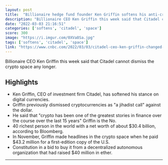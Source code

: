 ```yaml
---
layout: post
title:  "Billionaire hedge fund founder Ken Griffin softens his anti-crypto stance: 'I haven't been right on this call'"
description: "Billionaire CEO Ken Griffin this week said that Citadel cannot dismiss the crypto space any longer."
date: "2022-03-03 21:16:51"
categories: ['softens', 'citadel', 'space']
score: 300
image: "https://i.imgur.com/0XVa8Sa.jpg"
tags: ['softens', 'citadel', 'space']
link: "https://www.cnbc.com/2022/03/03/citadel-ceo-ken-griffin-changed-his-mind-about-cryptocurrencies.html"
---
```


Billionaire CEO Ken Griffin this week said that Citadel cannot dismiss the crypto space any longer.

## Highlights

- Ken Griffin, CEO of investment firm Citadel, has softened his stance on digital currencies.
- Griffin previously dismissed cryptocurrencies as "a jihadist call" against the dollar.
- He said that "crypto has been one of the greatest stories in finance over the course over the last 15 years" Griffin is the No.
- 40 richest person in the world with a net worth of about $30.4 billion, according to Bloomberg.
- In November, Griffin made headlines in the crypto space when he paid $43.2 million for a first-edition copy of the U.S.
- Constitution in a bid to buy it from a decentralized autonomous organization that had raised $40 million in ether.

---
